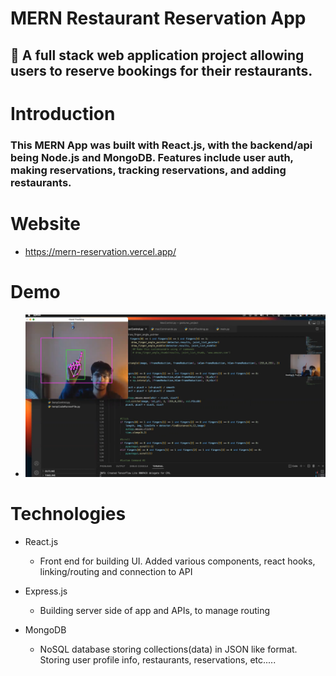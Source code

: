 #                                                                             MERN Restaurant Reservation App

## 🔶 A full stack web application project allowing users to reserve bookings for their restaurants.

# Introduction
### This MERN App was built with React.js, with the backend/api being Node.js and MongoDB. Features include user auth, making reservations, tracking reservations, and adding restaurants.

# Website
- https://mern-reservation.vercel.app/

# Demo
- [![asciicast](https://github.com/sprothia/AirMouse/blob/main/static/thumbnail.png?raw=True)](https://youtu.be/Sq4yyo_Dz_Y)


# Technologies
- React.js
  * Front end for building UI. Added various components, react hooks, linking/routing and connection to API

- Express.js
  * Building server side of app and APIs, to manage routing
 
- MongoDB
  * NoSQL database storing collections(data) in JSON like format. Storing user profile info, restaurants, reservations, etc.....


